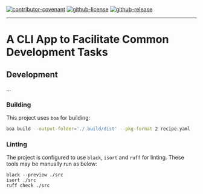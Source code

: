 [![contributor-covenant]](https://github.com/energy-quants/.github/blob/main/CODE_OF_CONDUCT.md)
[![github-license]](https://github.com/energy-quants/eq-devtools/blob/main/LICENSE)
[![github-release]](https://github.com/energy-quants/eq-devtools/releases/latest)

<hr>

# A CLI App to Facilitate Common Development Tasks


## Development

...


### Building

This project uses `boa` for building:
```bash
boa build --output-folder='./.build/dist' --pkg-format 2 recipe.yaml
```


### Linting

The project is configured to use `black`, `isort` and `ruff` for linting.
These tools may be manually run as below:
```
black --preview ./src
isort ./src
ruff check ./src
```



<!-- badges -->
[contributor-covenant]: <https://img.shields.io/badge/Contributor%20Covenant-2.1-4baaaa.svg> "Contributor Covenant"
[github-license]: <https://img.shields.io/github/license/energy-quants/example-project.svg?logo=data:image/png;base64,iVBORw0KGgoAAAANSUhEUgAAACAAAAAgCAYAAABzenr0AAABhWlDQ1BJQ0MgcHJvZmlsZQAAKJF9kT1Iw1AUhU9TxSoVBzuIOGSonSyIijpKFYtgobQVWnUweekfNGlIUlwcBdeCgz%2BLVQcXZ10dXAVB8AfE0clJ0UVKvC8ptIjxwuN9nHfP4b37AKFRYarZNQ6ommWk4jExm1sVe17hQwC9iGBGYqaeSC9m4Flf99RNdRflWd59f1a/kjcZ4BOJ55huWMQbxNObls55nzjESpJCfE48ZtAFiR%2B5Lrv8xrnosMAzQ0YmNU8cIhaLHSx3MCsZKvEUcVhRNcoXsi4rnLc4q5Uaa92TvzCY11bSXKc1gjiWkEASImTUUEYFFqK0a6SYSNF5zMM/7PiT5JLJVQYjxwKqUCE5fvA/%2BD1bszA54SYFY0D3i21/jAI9u0Czbtvfx7bdPAH8z8CV1vZXG8DsJ%2Bn1thY%2BAga2gYvrtibvAZc7wNCTLhmSI/lpCYUC8H5G35QDBm%2BBvjV3bq1znD4AGZrV8g1wcAhEipS97vHuQOfc/u1pze8HpBlyuykBzIwAAAAGYktHRAD/AP8A/6C9p5MAAAAJcEhZcwAADdcAAA3XAUIom3gAAAAHdElNRQfmAQkCMDi4YW4GAAACcUlEQVRYw%2B2Wz2oUQRCHv5oZ40EJiE8QNoJ6ctkaCGYeQIxIBM3Ji4aAlwgm3kIOgSAeNGAeIBdJXiEK4slDBmeCrIoRwgQCHvUSwXVFy8sEJnHX%2BbMaPaSgobvp/vrX1dXdJVS0OI4HzewJgIhcaDQam1U4TlUBZnYNqAG1tM5BCzjaqX5gAv6UScHdOlEUXReRKeAscKTL0G/AWzNbUNVlEfnRs4AoigIRWTAzv9TORF6a2ZSqvigkIIqie8A00PeXvd42swe%2B78/sj4HJnMW/APOtVqtfVcXM5jJHNKeq0mq1%2BoH5dGw36xORyV%2BC0MwWgXaHCR9FZMlxnDOqOhsEwU43chAEO6o6C5wWkSXgUycPiMjibsPbrfi%2BP2Nms3EcvwcG0%2B6tJElOjY2NfS/jY1XdBsbNbCKPt%2Bcarq%2Bvj2YGAwzUarXLVQ%2B7CG//OzDd4QpO9xBwuTwn87YPmdn5tPk1LQDDcRwPVfgrCvGyHribucPLZrbSoxcK8RyAMAwHzGw0M/kRsABY2r4SRVGt6MpleA6A67p3ADdVu9poNJq%2B778xs6fpBBe4XVRAGZ7TbDZPADcy7nqYYWXr42EYnsxbvCzPabfbt4Djaefrer3%2BPPM2PANepc1jrutO5L6zJXkecDMzfzuO4/ra2tomgOd5g8AH4NyuauB%2BjoZSPC9zPQBGgBHP87rBWwVCoBTPAa4CYZHgBoqkXqV4jqpuJEkybGYXReQx8A74nO52C1gBLiVJMqyqGwX%2BgVI8DyD9HFbT0rOV4f3znPBQQJGktGquuCf368UDk1RLVPfkfpUF/CZXzPVANvc7tP/WfgKSP0KE8r07SgAAAABJRU5ErkJggg%3D%3D> "License"
[github-release]: <https://img.shields.io/github/release/energy-quants/example-project.svg?logo=github> "Latest Release"
<!-- badges -->
